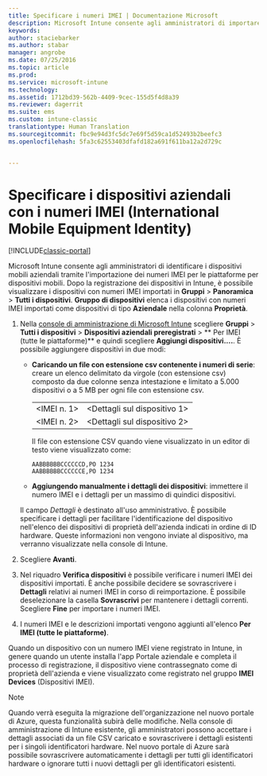 ```yaml
---
title: Specificare i numeri IMEI | Documentazione Microsoft
description: Microsoft Intune consente agli amministratori di importare i numeri IMEI (International Mobile Equipment Identity) per le piattaforme per dispositivi mobili in modo da facilitare l&quot;identificazione dei dispositivi mobili aziendali
keywords: 
author: staciebarker
ms.author: stabar
manager: angrobe
ms.date: 07/25/2016
ms.topic: article
ms.prod: 
ms.service: microsoft-intune
ms.technology: 
ms.assetid: 1712bd39-562b-4409-9cec-155d5f4d8a39
ms.reviewer: dagerrit
ms.suite: ems
ms.custom: intune-classic
translationtype: Human Translation
ms.sourcegitcommit: fbc9e94d3fc5dc7e69f5d59ca1d52493b2beefc3
ms.openlocfilehash: 5fa3c62553403dfafd182a691f611ba12a2d729c


---
```


# <a name="specify-corporate-owned-devices-with-international-mobile-equipment-identity-imei-numbers"></a>Specificare i dispositivi aziendali con i numeri IMEI (International Mobile Equipment Identity)

[!INCLUDE[classic-portal](../includes/classic-portal.md)]

Microsoft Intune consente agli amministratori di identificare i dispositivi mobili aziendali tramite l'importazione dei numeri IMEI per le piattaforme per dispositivi mobili. Dopo la registrazione dei dispositivi in Intune, è possibile visualizzare i dispositivi con numeri IMEI importati in **Gruppi** > **Panoramica** > **Tutti i dispositivi**. **Gruppo di dispositivi** elenca i dispositivi con numeri IMEI importati come dispositivi di tipo **Aziendale** nella colonna **Proprietà**.

1. Nella [console di amministrazione di Microsoft Intune](http://manage.microsoft.com) scegliere **Gruppi** &gt; **Tutti i dispositivi** &gt; **Dispositivi aziendali preregistrati** &gt; ** Per IMEI (tutte le piattaforme)** e quindi scegliere **Aggiungi dispositivi....**. È possibile aggiungere dispositivi in due modi:

    -   **Caricando un file con estensione csv contenente i numeri di serie**: creare un elenco delimitato da virgole (con estensione csv) composto da due colonne senza intestazione e limitato a 5.000 dispositivi o a 5 MB per ogni file con estensione csv.

        |||
        |-|-|
        |&lt;IMEI n. 1&gt;|&lt;Dettagli sul dispositivo 1&gt;|
        |&lt;IMEI n. 2&gt;|&lt;Dettagli sul dispositivo 2&gt;|
        Il file con estensione CSV quando viene visualizzato in un editor di testo viene visualizzato come:

        ```
        AABBBBBBCCCCCCD,PO 1234
        AABBBBBBCCCCCCE,PO 1234
        ```

    -   **Aggiungendo manualmente i dettagli dei dispositivi**: immettere il numero IMEI e i dettagli per un massimo di quindici dispositivi.

   Il campo *Dettagli* è destinato all'uso amministrativo. È possibile specificare i dettagli per facilitare l'identificazione del dispositivo nell'elenco dei dispositivi di proprietà dell'azienda indicati in ordine di ID hardware. Queste informazioni non vengono inviate al dispositivo, ma verranno visualizzate nella console di Intune.

2.   Scegliere **Avanti**.
3.  Nel riquadro **Verifica dispositivi** è possibile verificare i numeri IMEI dei dispositivi importati. È anche possibile decidere se sovrascrivere i **Dettagli** relativi ai numeri IMEI in corso di reimportazione. È possibile deselezionare la casella **Sovrascrivi** per mantenere i dettagli correnti. Scegliere **Fine** per importare i numeri IMEI.
4.  I numeri IMEI e le descrizioni importati vengono aggiunti all'elenco **Per IMEI (tutte le piattaforme)**.

Quando un dispositivo con un numero IMEI viene registrato in Intune, in genere quando un utente installa l'app Portale aziendale e completa il processo di registrazione, il dispositivo viene contrassegnato come di proprietà dell'azienda e viene visualizzato come registrato nel gruppo **IMEI Devices** (Dispositivi IMEI).

>[!NOTE] 
> Quando verrà eseguita la migrazione dell'organizzazione nel nuovo portale di Azure, questa funzionalità subirà delle modifiche. Nella console di amministrazione di Intune esistente, gli amministratori possono accettare i dettagli associati da un file CSV caricato e sovrascrivere i dettagli esistenti per i singoli identificatori hardware. Nel nuovo portale di Azure sarà possibile sovrascrivere automaticamente i dettagli per tutti gli identificatori hardware o ignorare tutti i nuovi dettagli per gli identificatori esistenti.



<!--HONumber=Feb17_HO1-->


